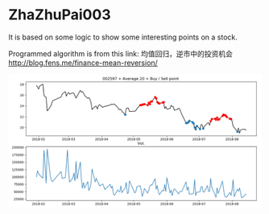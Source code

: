 # ZhaZhuPai003
It is based on some logic to show some interesting points on a stock.

Programmed algorithm is from this link:
均值回归，逆市中的投资机会
http://blog.fens.me/finance-mean-reversion/

![Snapshot](https://github.com/sdupjj/ZhaZhuPai003/blob/master/screenshot/1.png)
